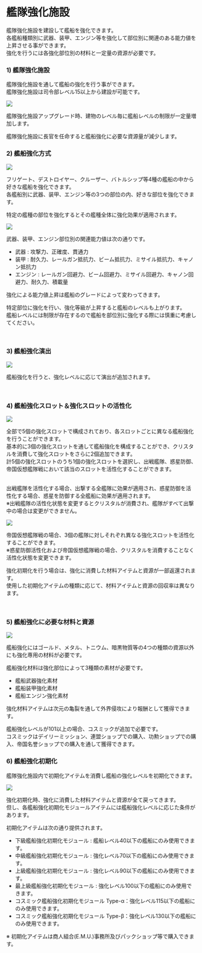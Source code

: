 # 艦隊強化施設

艦隊強化施設を建設して艦船を強化できます。<br>
各艦船種類別に武器、装甲、エンジン等を強化して部位別に関連のある能力値を上昇させる事ができます。<br>
強化を行うには各強化部位別の材料と一定量の資源が必要です。
<br>

### 1) 艦隊強化施設

艦隊強化施設を通して艦船の強化を行う事ができます。<br>
艦隊強化施設は司令部レベル15以上から建設が可能です。

![](http://d3bbxo4nelobc3.cloudfront.net/html/img/help/108_01.jpg)

艦隊強化施設アップグレード時、建物のレベル毎に艦船レベルの制限が一定量増加します。

艦隊強化施設に長官を任命すると艦船強化に必要な資源量が減少します。
<br>

### 2) 艦船強化方式

![](http://d3bbxo4nelobc3.cloudfront.net/html/img/help/108_02.jpg)

フリゲート、デストロイヤー、クルーザー、バトルシップ等4種の艦船の中から好きな艦船を強化できます。<br>
各艦船別に武器、装甲、エンジン等の3つの部位の内、好きな部位を強化できます。

特定の艦種の部位を強化するとその艦種全体に強化効果が適用されます。

![](http://d3bbxo4nelobc3.cloudfront.net/html/img/help/108_03.jpg)

武器、装甲、エンジン部位別の関連能力値は次の通りです。<br>
- 武器 : 攻撃力、正確度、貫通力
- 装甲 : 耐久力、レールガン抵抗力、ビーム抵抗力、ミサイル抵抗力、キャノン抵抗力
- エンジン : レールガン回避力、ビーム回避力、ミサイル回避力、キャノン回避力、耐久力、積載量

強化による能力値上昇は艦船のグレードによって変わってきます。

特定部位に強化を行い、強化等級が上昇すると艦船のレベルも上がります。<br>
艦船レベルには制限が存在するので艦船を部位別に強化する際には慎重に考慮してください。

<br>

### 3) 艦船強化演出

![](http://d3bbxo4nelobc3.cloudfront.net/html/img/help/108_08.jpg)

艦船強化を行うと、強化レベルに応じて演出が追加されます。

<br>

### 4) 艦船強化スロット＆強化スロットの活性化

![](http://d3bbxo4nelobc3.cloudfront.net/html/img/help/108_06.jpg)

全部で5個の強化スロットで構成されており、各スロットごとに異なる艦船強化を行うことができます。<br>
基本的に3個の強化スロットを通して艦船強化を構成することができ、クリスタルを消費して強化スロットをさらに2個追加できます。<br>
計5個の強化スロットのうち1個の強化スロットを選択し、出戦艦隊、惑星防御、帝国仮想艦隊戦において該当のスロットを活性化することができます。<br><br>

出戦艦隊を活性化する場合、出撃する全艦隊に効果が適用され、惑星防御を活性化する場合、惑星を防御する全艦船に効果が適用されます。<br>
※出戦艦隊の活性化状態を変更するとクリスタルが消費され、艦隊がすべて出撃中の場合は変更ができません。

![](http://d3bbxo4nelobc3.cloudfront.net/html/img/help/108_07.jpg)

帝国仮想艦隊戦の場合、3個の艦隊に対しそれぞれ異なる強化スロットを活性化することができます。<br>
※惑星防御活性化および帝国仮想艦隊戦の場合、クリスタルを消費することなく活性化状態を変更できます。<br>

強化初期化を行う場合は、強化に消費した材料アイテムと資源が一部返還されます。<br>
使用した初期化アイテムの種類に応じて、材料アイテムと資源の回収率は異なります。

<br>

### 5) 艦船強化に必要な材料と資源

![](http://astrokings.s3.amazonaws.com/html/img/help/108_04.jpg)

艦船強化にはゴールド、メタル、トニウム、暗黒物質等の4つの種類の資源以外にも強化専用の材料が必要です。

艦船強化材料は強化部位によって3種類の素材が必要です。
- 艦船武器強化素材
- 艦船装甲強化素材
- 艦船エンジン強化素材

強化材料アイテムは次元の亀裂を通して外界侵攻により報酬として獲得できます。

艦船強化レベルが101以上の場合、コスミックが追加で必要です。<br>
コスミックはデイリーミッション、連盟ショップでの購入、功勲ショップでの購入、帝国名誉ショップでの購入を通して獲得できます。

### 6) 艦船強化初期化

艦隊強化施設内で初期化アイテムを消費し艦船の強化レベルを初期化できます。

![](http://d3bbxo4nelobc3.cloudfront.net/html/img/help/108_05_fix.jpg)

強化初期化時、強化に消費した材料アイテムと資源が全て戻ってきます。<br>
但し、各艦船強化初期化モジュールアイテムには艦船強化レベルに応じた条件があります。

初期化アイテムは次の通り提供されます。<br>
- 下級艦船強化初期化モジュール : 艦船レベル40以下の艦船にのみ使用できます。
- 中級艦船強化初期化モジュール : 強化レベル70以下の艦船にのみ使用できます。
- 上級艦船強化初期化モジュール : 強化レベル90以下の艦船にのみ使用できます。
- 最上級艦船強化初期化モジュール : 強化レベル100以下の艦船にのみ使用できます。
- コスミック艦船強化初期化モジュール Type-α：強化レベル115以下の艦船にのみ使用できます。
- コスミック艦船強化初期化モジュール Type-β：強化レベル130以下の艦船にのみ使用できます。

※ 初期化アイテムは商人組合(E.M.U.)事務所及びパックショップ等で購入できます。
